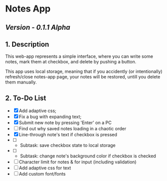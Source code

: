 # Notes App

## *Version - 0.1.1 Alpha*

## 1. Description
This web-app represents a simple interface, where you can write some notes, mark them at checkbox, and delete by pushing a button.

This app uses local storage, meaning that if you accidently (or intentionally) refresh/close notes-app page, your notes will be restored, untill you delete them manually.

## 2. To-Do List

- [x] Add adaptive css;
- [x] Fix a bug with expanding text;
- [x] Submit new note by pressing 'Enter' on a PC
- [ ] Find out why saved notes loading in a chaotic order
- [x] Line-through note's text if checkbox is pressed
- [ ] - Subtask: save checkbox state to local storage
- [ ] - Subtask: change note's background color if checkbox is checked
- [ ] Character limit for notes & for input (including validation)
- [ ] Add adaptive css for text
- [ ] Add custom font/fonts